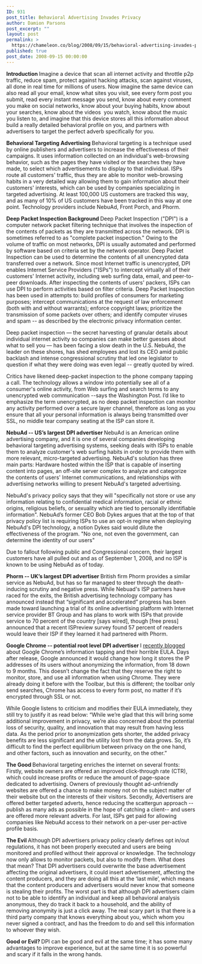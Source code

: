 ```yaml
---
ID: 931
post_title: Behavioral Advertising Invades Privacy
author: Damion Parsons
post_excerpt: ""
layout: post
permalink: >
  https://chameleon.co/blog/2008/09/15/behavioral-advertising-invades-privacy/
published: true
post_date: 2008-09-15 00:00:00
---
```

<strong>Introduction
</strong>Imagine a device that scan all internet activity and throttle p2p traffic, reduce spam, protect against hacking attacks, scan against viruses, all done in real time for millions of users. Now imagine the same device can also read all your email, know what sites you visit, see every form post you submit, read every instant message you send, know about every comment you make on social networks, know about your buying habits, know about your searches, know about the videos  you watch, know about the music you listen to, and imagine that this device stores all this information about build a really detailed behavioral profile on you, and partners with advertisers to target the perfect adverb specifically for you.<!--more-->

<strong>Behavioral Targeting Advertising
</strong>Behavioral targeting is a technique used by online publishers and advertisers to increase the effectiveness of their campaigns. It uses information collected on an individual's web-browsing behavior, such as the pages they have visited or the searches they have made, to select which advertisements to display to that individual. ISPs route all customers' traffic, thus they are able to monitor web-browsing habits in a very detailed way allowing them to gain information about their customers' interests, which can be used by companies specializing in targeted advertising. At least 100,000 US customers are tracked this way, and as many of 10% of US customers have been tracked in this way at one point. Technology providers include NebuAd, Front Porch, and Phorm.

<strong>Deep Packet Inspection Background
</strong>Deep Packet Inspection ("DPI") is a computer network packet filtering technique that involves the inspection of the contents of packets as they are transmitted across the network. DPI is sometimes referred to as "complete packet inspection." Owing to the volume of traffic on most networks, DPI is usually automated and performed by software based on criteria set by the network operator. Deep Packet Inspection can be used to determine the contents of all unencrypted data transferred over a network. Since most Internet traffic is unencrypted, DPI enables Internet Service Providers ("ISPs") to intercept virtually all of their customers' Internet activity, including web surfing data, email, and peer-to-peer downloads. After inspecting the contents of users' packers, ISPs can use DPI to perform activities based on filter criteria. Deep Packet Inspection has been used in attempts to: build profiles of consumers for marketing purposes; intercept communications at the request of law enforcement (both with and without warrants); enforce copyright laws; prioritize the transmission of some packets over others; and identify computer viruses and spam -- as described by the electronic privacy information center.

Deep packet inspection — the secret harvesting of granular details about individual internet activity so companies can make better guesses about what to sell you — has been facing a slow death in the U.S. NebuAd, the leader on these shores, has shed employees and lost its CEO amid public backlash and intense congressional scrutiny that led one legislator to question if what they were doing was even legal -- greatly quoted by wired.

Critics have likened deep-packet inspection to the phone company tapping a call. The technology allows a window into potentially see all of a consumer's online activity, from Web surfing and search terms to any unencrypted web communication --says the Washington Post. I’d like to emphasize the term unencrypted, as no deep packet inspection can monitor any activity performed over a secure layer channel, therefore as long as you ensure that all your personal information is always being transmitted over SSL, no middle tear company seating at the ISP can store it.

<strong>NebuAd -- US’s largest DPI advertiser
</strong>NebuAd is an American online advertising company, and it is one of several companies developing behavioral targeting advertising systems, seeking deals with ISPs to enable them to analyze customer's web surfing habits in order to provide them with more relevant, micro-targeted advertising.
NebuAd's solution has three main parts: Hardware hosted within the ISP that is capable of inserting content into pages, an off-site server complex to analyze and categorize the contents of users' Internet communications, and relationships with advertising networks willing to present NebuAd's targeted advertising.

NebuAd's privacy policy says that they will "specifically not store or use any information relating to confidential medical information, racial or ethnic origins, religious beliefs, or sexuality which are tied to personally identifiable information". NebuAd’s former CEO Bob Dykes argues that at the top of that privacy policy list is requiring ISPs to use an opt-in regime when deploying NebuAd's DPI technology, a notion Dykes said would dilute the effectiveness of the program. "No one, not even the government, can determine the identity of our users"

Due to fallout following public and Congressional concern, their largest customers have all pulled out and as of September 1, 2008, and no ISP is known to be using NebuAd as of today.

<strong>Phorm -- UK’s largest DPI advertiser
</strong>British firm Phorm provides a similar service as NebuAd, but has so far managed to steer through the death-inducing scrutiny and negative press. While Nebuad's ISP partners have raced for the exits, the British advertising technology company has announced instead that “significant and accelerated” progress has been made toward launching a trial of its online advertising platform with Internet service provider BT Group and has plans to work with ISPs that provide service to 70 percent of the country [says wired], though [free press] announced that a recent ISPreview survey found 57 percent of readers would leave their ISP if they learned it had partnered with Phorm.

<strong>Google Chrome -- potential root level DPI advertiser
</strong>I <a title="Google Chrome: The Google Browser" href="https://takemetoyourleader.com/2008/09/01/google-chrome-the-google-browser/">recently blogged</a> about Google Chrome’s information tapping and their horrible EULA. Days after release, Google announced it would change how long it stores the IP addresses of its users without anonymizing the information, from 18 down to 9 months. This doesn’t change the fact that they reserve the right to monitor, store, and use all information when using Chrome. They were already doing it before with the Toolbar, but this is different; the toolbar only send searches, Chrome has access to every form post, no matter if it’s encrypted through SSL or not.

While Google listens to criticism and modifies their EULA immediately, they still try to justify it as read below:
“While we’re glad that this will bring some additional improvement in privacy, we’re also concerned about the potential loss of security, quality, and innovation that may result from having less data. As the period prior to anonymization gets shorter, the added privacy benefits are less significant and the utility lost from the data grows. So, it’s difficult to find the perfect equilibrium between privacy on the one hand, and other factors, such as innovation and security, on the other.”

<strong>The Good
</strong>Behavioral targeting enriches the internet on several fronts: Firstly, website owners are offered an improved click-through rate (CTR), which could increase profits or reduce the amount of page-space dedicated to advertising. Owners of previously thought ad-unfriendly websites are offered a chance to make money not on the subject matter of their website but on the interests of their visitors. Secondly, Advertisers are offered better targeted adverts, hence reducing the scattergun approach --publish as many ads as possible in the hope of catching a client-- and users are offered more relevant adverts. For last, ISPs get paid for allowing companies like NebuAd access to their network on a per-user per-active profile basis.

<strong>The Evil
</strong>Although DPI advertisers privacy policy clearly defines opt in/out regulations, it has not been properly executed and users are being monitored and profiled without their approval or knowledge. The technology now only allows to monitor packets, but also to modify them. What does that mean? That DPI advertisers could overwrite the base advertisement affecting the original advertisers, it could insert advertisement, affecting the content producers, and they are doing all this at the ‘last mile’, which means that the content producers and advertisers would never know that someone is stealing their profits. The worst part is that although DPI advertisers claim not to be able to identify an individual and keep all behavioral analysis anonymous, they do track it back to a household, and the ability of removing anonymity is just a click away. The real scary part is that there is a third party company that knows everything about you, which whom you never signed a contract, and has the freedom to do and sell this information to whoever they wish.

<strong>Good or Evil?
</strong>DPI can be good and evil at the same time; it has some many advantages to improve experience, but at the same time it is so powerful and scary if it falls in the wrong hands.